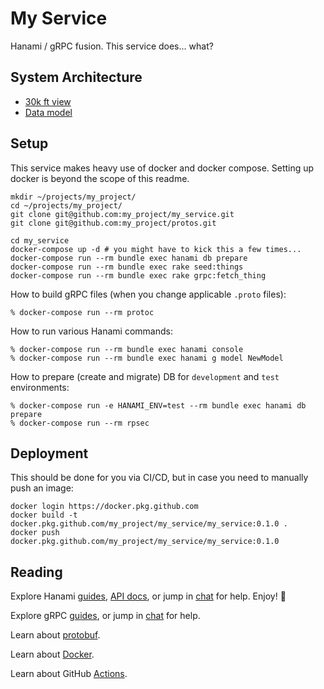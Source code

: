 # My Service

Hanami / gRPC fusion. This service does... what?

## System Architecture

- [30k ft view](https://draw.io/)
- [Data model](https://dbdiagram.io/)

## Setup

This service makes heavy use of docker and docker compose. Setting up docker is beyond the scope of this readme.

```shell
mkdir ~/projects/my_project/
cd ~/projects/my_project/
git clone git@github.com:my_project/my_service.git
git clone git@github.com:my_project/protos.git

cd my_service
docker-compose up -d # you might have to kick this a few times...
docker-compose run --rm bundle exec hanami db prepare
docker-compose run --rm bundle exec rake seed:things
docker-compose run --rm bundle exec rake grpc:fetch_thing
```

How to build gRPC files (when you change applicable `.proto` files):

```shell
% docker-compose run --rm protoc
```

How to run various Hanami commands:

```shell
% docker-compose run --rm bundle exec hanami console
% docker-compose run --rm bundle exec hanami g model NewModel
```

How to prepare (create and migrate) DB for `development` and `test` environments:

```shell
% docker-compose run -e HANAMI_ENV=test --rm bundle exec hanami db prepare
% docker-compose run --rm rpsec
```

## Deployment

This should be done for you via CI/CD, but in case you need to manually push an image:

```shell
docker login https://docker.pkg.github.com
docker build -t docker.pkg.github.com/my_project/my_service/my_service:0.1.0 .
docker push docker.pkg.github.com/my_project/my_service/my_service:0.1.0
```

## Reading

Explore Hanami [guides](https://guides.hanamirb.org/), [API docs](http://docs.hanamirb.org/1.3.3/), or jump in [chat](http://chat.hanamirb.org) for help. Enjoy! 🌸

Explore gRPC [guides](https://grpc.io/docs/tutorials/basic/ruby), or jump in [chat](https://gitter.im/grpc/grpc) for help.

Learn about [protobuf](https://developers.google.com/protocol-buffers/docs/proto3).

Learn about [Docker](https://docs.docker.com/compose/gettingstarted).

Learn about GitHub [Actions](https://help.github.com/en/actions/reference/workflow-syntax-for-github-actions).
